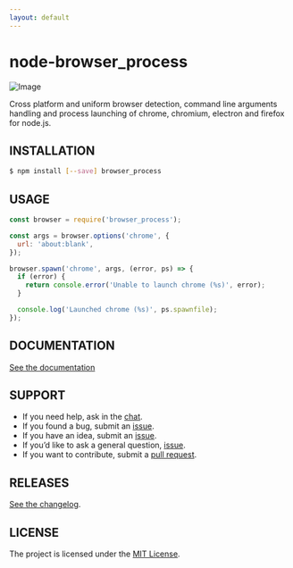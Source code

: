 ```yaml
---
layout: default
---
```

# node-browser_process

![Image](https://cloud.githubusercontent.com/assets/157787/7900340/4ee6bb84-0783-11e5-9721-3139492ceba5.png)

Cross platform and uniform browser detection, command line arguments handling and process
launching of chrome, chromium, electron and firefox for node.js.

## INSTALLATION

```sh
$ npm install [--save] browser_process
```

## USAGE

```js
const browser = require('browser_process');

const args = browser.options('chrome', {
  url: 'about:blank',
});

browser.spawn('chrome', args, (error, ps) => {
  if (error) {
    return console.error('Unable to launch chrome (%s)', error);
  }

  console.log('Launched chrome (%s)', ps.spawnfile);
});
```

## DOCUMENTATION

[See the documentation](doc/readme.html)

## SUPPORT

* If you need help, ask in the [chat](http://gitter.im/caspervonb/node-browser_process).
* If you found a bug, submit an [issue](https://github.com/caspervonb/node-browser_process/issues).
* If you have an idea, submit an [issue](https://github.com/caspervonb/node-browser_process/issues).
* If you’d like to ask a general question, [issue](https://github.com/caspervonb/node-browser_process/issues).
* If you want to contribute, submit a [pull request](https://github.com/caspervonb/node-browser_process/pulls).


## RELEASES

[See the changelog](changelog.html).

## LICENSE

The project is licensed under the [MIT License](license.html).
